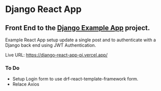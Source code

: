 # Django React App
## Front End to the [Django Example App](https://github.com/joepk90/django-react-app) project.
Example React App setup update a single post and to authenticate with a Django back end using JWT Authentication.

Live URL: https://django-react-app-pi.vercel.app/

### To Do
- Setup Login form to use drf-react-template-framework form.
- Relace Axios
